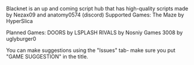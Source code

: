 Blacknet is an up and coming script hub that has high-quality scripts made by Nezax09 and anatomy0574 (discord)
Supported Games:
The Maze by HyperSlica

Planned Games:
DOORS by LSPLASH
RIVALS by Nosniy Games
3008 by uglyburger0

You can make suggestions using the "Issues" tab- make sure you put "GAME SUGGESTION" in the title.
